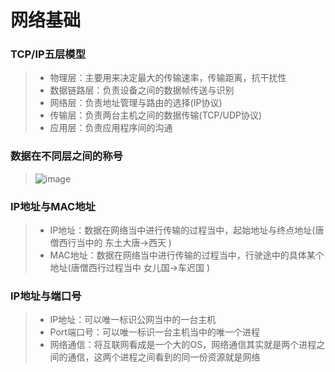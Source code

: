# 网络基础
### TCP/IP五层模型
> - 物理层：主要用来决定最大的传输速率，传输距离，抗干扰性
> - 数据链路层：负责设备之间的数据帧传送与识别
> - 网络层：负责地址管理与路由的选择(IP协议)
> - 传输层：负责两台主机之间的数据传输(TCP/UDP协议)
> - 应用层：负责应用程序间的沟通
### 数据在不同层之间的称号
> ![image](https://github.com/Lp700750/Blogs/assets/104414865/1c0fc1dc-d5e0-4fe1-a54d-c3d54a77a254)
### IP地址与MAC地址
> - IP地址：数据在网络当中进行传输的过程当中，起始地址与终点地址(唐僧西行当中的 东土大唐->西天 )
> - MAC地址：数据在网络当中进行传输的过程当中，行驶途中的具体某个地址(唐僧西行过程当中 女儿国->车迟国 )
### IP地址与端口号
>- IP地址：可以唯一标识公网当中的一台主机
>- Port端口号：可以唯一标识一台主机当中的唯一个进程
>- 网络通信：将互联网看成是一个大的OS，网络通信其实就是两个进程之间的通信，这两个进程之间看到的同一份资源就是网络
